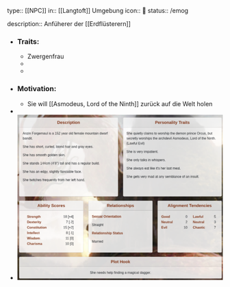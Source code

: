 type:: [[NPC]]
in:: [[Langtoft]] Umgebung 
icon:: 👤
status:: /emog

description:: Anfüherer der [[Erdflüsterern]]

- ### Traits:
	- Zwergenfrau
	-
	-
- ### Motivation:
	- Sie will [[Asmodeus, Lord of the Ninth]] zurück auf die Welt holen
-
- ![image.png](../assets/image_1728150096130_0.png)